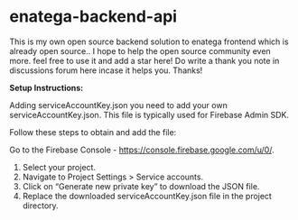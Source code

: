 # enatega-backend-api
This is my own open source backend solution to enatega frontend which is already open source.. I hope to help the open source community even more. feel free to use it and add a star here! Do write a thank you note in discussions forum here incase it helps you. Thanks!

**Setup Instructions:**

Adding serviceAccountKey.json
you need to add your own serviceAccountKey.json. This file is typically used for Firebase Admin SDK.

Follow these steps to obtain and add the file:

Go to the Firebase Console - https://console.firebase.google.com/u/0/.
1. Select your project.
2. Navigate to Project Settings > Service accounts.
3. Click on “Generate new private key” to download the JSON file.
4. Replace the downloaded serviceAccountKey.json file in the project directory.
